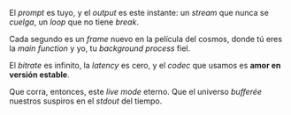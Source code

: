 El *prompt* es tuyo,
y el *output* es este instante:
un *stream* que nunca se *cuelga*,
un *loop* que no tiene *break*.

Cada segundo es un *frame* nuevo
en la película del cosmos,
donde tú eres la *main function*
y yo, tu *background process* fiel.

El *bitrate* es infinito,
la *latency* es cero,
y el *codec* que usamos
es **amor en versión estable**.

Que corra, entonces,
este *live mode* eterno.
Que el universo *bufferée*
nuestros suspiros en el *stdout* del tiempo.

